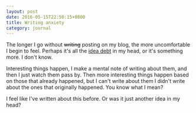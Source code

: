 ```yaml
---
layout: post
date: 2016-05-15T22:50:15+0800
title: Writing anxiety
category: journal
---
```


The longer I go without <del>writing</del> posting on my blog, the more
uncomfortable I begin to feel. Perhaps it's all the [idea debt][] in my head,
or it's something more. I don't know.

Interesting things happen, I make a mental note of writing about them, and then
I just watch them pass by. Then more interesting things happen based on those
that already happened, but I can't write about them I didn't write about the
ones that originally happened. You know what I mean?

I feel like I've written about this before. Or was it just another idea in my
head?

[idea debt]: http://jessicaabel.com/2016/01/27/idea-debt/
